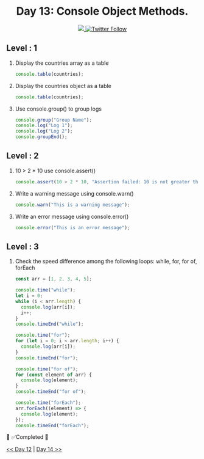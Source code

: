 <div align="center">
  <h1> Day 13: Console Object Methods.</h1>
  <a class="header-badge" target="_blank" href="https://www.linkedin.com/in/manthan-ankolekar-597b07a8/">
  <img src="https://img.shields.io/badge/style--5eba00.svg?label=LinkedIn&logo=linkedin&style=social">
  </a>
  <a class="header-badge" target="_blank" href="https://twitter.com/manthan_ank">
  <img alt="Twitter Follow" src="https://img.shields.io/twitter/follow/manthan_ank?style=social">
  </a>
</div>

## Level : 1

1. Display the countries array as a table

    ```jsx
    console.table(countries);
    ```

2. Display the countries object as a table

    ```jsx
    console.table(countries);
    ```

3. Use console.group() to group logs

    ```jsx
    console.group("Group Name");
    console.log("Log 1");
    console.log("Log 2");
    console.groupEnd();
    ```

## Level : 2

1. 10 > 2 * 10 use console.assert()

    ```jsx
    console.assert(10 > 2 * 10, "Assertion failed: 10 is not greater than 2 * 10");
    ```

2. Write a warning message using console.warn()

    ```jsx
    console.warn("This is a warning message");
    ```

3. Write an error message using console.error()

    ```jsx
    console.error("This is an error message");
    ```

## Level : 3

1. Check the speed difference among the following loops: while, for, for of, forEach

    ```jsx
    const arr = [1, 2, 3, 4, 5];

    console.time("while");
    let i = 0;
    while (i < arr.length) {
      console.log(arr[i]);
      i++;
    }
    console.timeEnd("while");

    console.time("for");
    for (let i = 0; i < arr.length; i++) {
      console.log(arr[i]);
    }
    console.timeEnd("for");

    console.time("for of");
    for (const element of arr) {
      console.log(element);
    }
    console.timeEnd("for of");

    console.time("forEach");
    arr.forEach((element) => {
      console.log(element);
    });
    console.timeEnd("forEach");
    ```

🎉 ✅Completed 🎉

[<< Day 12](/Day12/Day12.md) | [Day 14 >>](/Day14/Day14.md)
